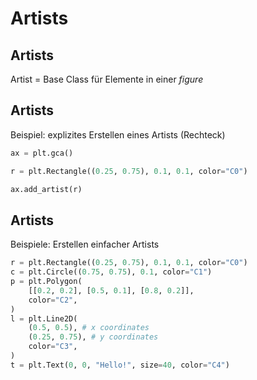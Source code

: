 # Artists

## Artists

Artist = Base Class für Elemente in einer _figure_

## Artists

Beispiel: explizites Erstellen eines Artists (Rechteck)

```py
ax = plt.gca()

r = plt.Rectangle((0.25, 0.75), 0.1, 0.1, color="C0")

ax.add_artist(r)
```

## Artists

Beispiele: Erstellen einfacher Artists

```py
r = plt.Rectangle((0.25, 0.75), 0.1, 0.1, color="C0")
c = plt.Circle((0.75, 0.75), 0.1, color="C1")
p = plt.Polygon(
    [[0.2, 0.2], [0.5, 0.1], [0.8, 0.2]],
    color="C2",
)
l = plt.Line2D(
    (0.5, 0.5), # x coordinates
    (0.25, 0.75), # y coordinates
    color="C3",
)
t = plt.Text(0, 0, "Hello!", size=40, color="C4")
```
